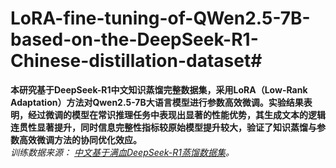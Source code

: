 # LoRA-fine-tuning-of-QWen2.5-7B-based-on-the-DeepSeek-R1-Chinese-distillation-dataset#
**本研究基于DeepSeek-R1中文知识蒸馏完整数据集，采用LoRA（Low-Rank Adaptation）方法对Qwen2.5-7B大语言模型进行参数高效微调。实验结果表明，经过微调的模型在常识推理任务中表现出显著的性能优势，其生成文本的逻辑连贯性显著提升，同时信息完整性指标较原始模型提升较大，验证了知识蒸馏与参数高效微调方法的协同优化效应。**<br>
*训练数据来源： [中文基于满血DeepSeek-R1蒸馏数据集](https://www.modelscope.cn/datasets/liucong/Chinese-DeepSeek-R1-Distill-data-110k)。*
